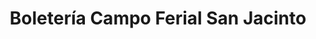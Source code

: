 ---
title: "Boletería Campo Ferial San Jacinto"
url: /tarija/boleteria-campo-ferial-san-jacinto/
shop: entradas
---